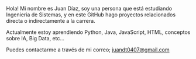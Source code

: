 Hola! Mi nombre es Juan Díaz, soy una persona que está estudiando Ingenieria de Sistemas, y en este GitHub hago proyectos relacionados directa o indirectamente a la
carrera.

Actualmente estoy aprendiendo Python, Java, JavaScript, HTML, conceptos sobre IA, Big Data, etc...

Puedes contactarme a través de mi correo; juandt0407@gmail.com
